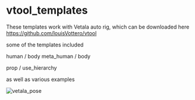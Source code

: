 # vtool_templates

These templates work with Vetala auto rig, which can be downloaded here
https://github.com/louisVottero/vtool

some of the templates included

human / body
meta_human / body

prop / use_hierarchy

as well as various examples



![vetala_pose](https://user-images.githubusercontent.com/2879064/192540668-fd581c40-2ca5-4ca4-8b6b-649e2cebf019.png)

